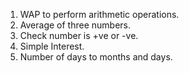 1. WAP to perform arithmetic operations.
2. Average of three numbers.
3. Check number is +ve or -ve.
4. Simple Interest.
5. Number of days to months and days.